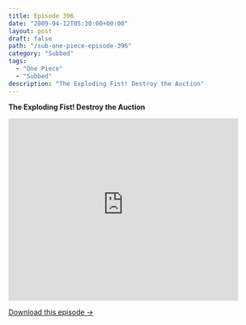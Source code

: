 ```yaml
---
title: Episode 396
date: "2009-04-12T05:30:00+00:00"
layout: post
draft: false
path: "/sub-one-piece-episode-396"
category: "Subbed"
tags:
  - "One Piece"
  - "Subbed"
description: "The Exploding Fist! Destroy the Auction"
---
```


**The Exploding Fist! Destroy the Auction**

<iframe width="640" height="360" src="https://www.rapidvideo.com/e/FXV10PDPSC" frameborder="0" marginwidth=0 marginheight=0 scrolling=no allowfullscreen style="max-width:90%;"></iframe>

<a href="http://ouo.io/qs/eCodkFEQ?s=https://www.rapidvideo.com/d/FXV10PDPSC" class="styled_a">Download this episode →</a>

